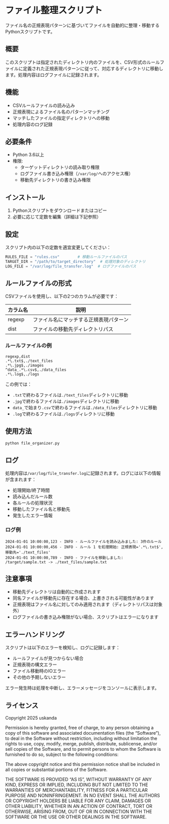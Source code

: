 # ファイル整理スクリプト

ファイル名の正規表現パターンに基づいてファイルを自動的に整理・移動するPythonスクリプトです。

## 概要

このスクリプトは指定されたディレクトリ内のファイルを、CSV形式のルールファイルに定義された正規表現パターンに従って、対応するディレクトリに移動します。処理内容はログファイルに記録されます。

## 機能

- CSVルールファイルの読み込み
- 正規表現によるファイル名のパターンマッチング
- マッチしたファイルの指定ディレクトリへの移動
- 処理内容のログ記録

## 必要条件

- Python 3.6以上
- 権限:
  - ターゲットディレクトリの読み取り権限
  - ログファイル書き込み権限（`/var/log/`へのアクセス権）
  - 移動先ディレクトリの書き込み権限

## インストール

1. Pythonスクリプトをダウンロードまたはコピー
2. 必要に応じて定数を編集（詳細は下記参照）

## 設定

スクリプト内の以下の定数を適宜変更してください：

```python
RULES_FILE = "rules.csv"        # 移動ルールファイルのパス
TARGET_DIR = "/path/to/target_directory"  # 処理対象のディレクトリ
LOG_FILE = "/var/log/file_transfer.log"  # ログファイルのパス
```

## ルールファイルの形式

CSVファイルを使用し、以下の2つのカラムが必要です：

| カラム名 | 説明 |
|---------|-----|
| regexp | ファイル名にマッチする正規表現パターン |
| dist | ファイルの移動先ディレクトリパス |

### ルールファイルの例

```csv
regexp,dist
.*\.txt$,./text_files
.*\.jpg$,./images
^data_.*\.csv$,./data_files
.*\.log$,./logs
```

この例では：
- `.txt`で終わるファイルは`./text_files`ディレクトリに移動
- `.jpg`で終わるファイルは`./images`ディレクトリに移動
- `data_`で始まり`.csv`で終わるファイルは`./data_files`ディレクトリに移動
- `.log`で終わるファイルは`./logs`ディレクトリに移動

## 使用方法

```bash
python file_organizer.py
```

## ログ

処理内容は`/var/log/file_transfer.log`に記録されます。ログには以下の情報が含まれます：

- 処理開始/終了時間
- 読み込んだルール数
- 各ルールの処理状況
- 移動したファイル名と移動先
- 発生したエラー情報

### ログ例

```
2024-01-01 10:00:00,123 - INFO - ルールファイルを読み込みました: 3件のルール
2024-01-01 10:00:00,456 - INFO - ルール 1 を処理開始: 正規表現='.*\.txt$', 移動先='./text_files'
2024-01-01 10:00:00,789 - INFO - ファイルを移動しました: /target/sample.txt -> ./text_files/sample.txt
```

## 注意事項

- 移動先ディレクトリは自動的に作成されます
- 同名ファイルが移動先に存在する場合、上書きされる可能性があります
- 正規表現はファイル名に対してのみ適用されます（ディレクトリパスは対象外）
- ログファイルの書き込み権限がない場合、スクリプトはエラーになります

## エラーハンドリング

スクリプトは以下のエラーを検知し、ログに記録します：

- ルールファイルが見つからない場合
- 正規表現の構文エラー
- ファイル移動時のIOエラー
- その他の予期しないエラー

エラー発生時は処理を中断し、エラーメッセージをコンソールに表示します。

## ライセンス
Copyright 2025 uskanda

Permission is hereby granted, free of charge, to any person obtaining a copy of this software and associated documentation files (the “Software”), to deal in the Software without restriction, including without limitation the rights to use, copy, modify, merge, publish, distribute, sublicense, and/or sell copies of the Software, and to permit persons to whom the Software is furnished to do so, subject to the following conditions:

The above copyright notice and this permission notice shall be included in all copies or substantial portions of the Software.

THE SOFTWARE IS PROVIDED “AS IS”, WITHOUT WARRANTY OF ANY KIND, EXPRESS OR IMPLIED, INCLUDING BUT NOT LIMITED TO THE WARRANTIES OF MERCHANTABILITY, FITNESS FOR A PARTICULAR PURPOSE AND NONINFRINGEMENT. IN NO EVENT SHALL THE AUTHORS OR COPYRIGHT HOLDERS BE LIABLE FOR ANY CLAIM, DAMAGES OR OTHER LIABILITY, WHETHER IN AN ACTION OF CONTRACT, TORT OR OTHERWISE, ARISING FROM, OUT OF OR IN CONNECTION WITH THE SOFTWARE OR THE USE OR OTHER DEALINGS IN THE SOFTWARE.
```
